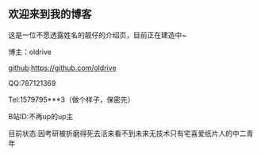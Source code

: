 ## 欢迎来到我的博客

这是一位不愿透露姓名的靓仔的介绍页，目前正在建造中~

博主：oldrive

[github](https://github.com/oldrive):https://github.com/oldrive

QQ:787121369

Tel:1579795***3（做个样子，保密先）

B站ID:不再up的up主

目前状态:因考研被折磨得死去活来看不到未来无技术只有宅喜爱纸片人的中二青年
